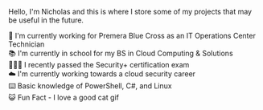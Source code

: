 
Hello, I'm Nicholas and this is where I store some of my projects that may be useful in the future.

🏥 I'm currently working for Premera Blue Cross as an IT Operations Center Technician <br />
📚 I'm currently in school for my BS in Cloud Computing & Solutions <br />
👨🏻‍💻 I recently passed the Security+ certification exam<br />
☁️ I'm currently working towards a cloud security career <br />
⌨️ Basic knowledge of PowerShell, C#, and Linux <br />
😺 Fun Fact - I love a good cat gif
